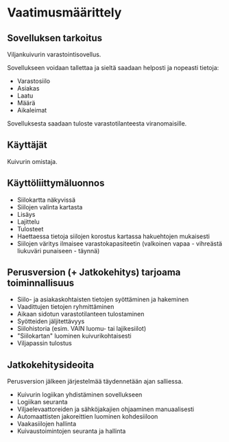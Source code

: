 # Vaatimusmäärittely

## Sovelluksen tarkoitus

Viljankuivurin varastointisovellus. 

Sovellukseen voidaan tallettaa ja sieltä saadaan helposti ja nopeasti tietoja:

 - Varastosiilo
 - Asiakas
 - Laatu
 - Määrä
 - Aikaleimat
 
 Sovelluksesta saadaan tuloste varastotilanteesta viranomaisille.

## Käyttäjät

Kuivurin omistaja.

## Käyttöliittymäluonnos

- Siilokartta näkyvissä
- Siilojen valinta kartasta
- Lisäys
- Lajittelu
- Tulosteet
- Haettaessa tietoja siilojen korostus kartassa hakuehtojen mukaisesti
- Siilojen väritys ilmaisee varastokapasiteetin (valkoinen vapaa - vihreästä liukuväri punaiseen - täynnä)

## Perusversion (+ Jatkokehitys) tarjoama toiminnallisuus

- Siilo- ja asiakaskohtaisten tietojen syöttäminen ja hakeminen
- Vaadittujen tietojen ryhmittäminen
- Aikaan sidotun varastotilanteen tulostaminen
- Syötteiden jäljitettävyys
- Siilohistoria (esim. VAIN luomu- tai lajikesiilot)
- "Siilokartan" luominen kuivurikohtaisesti
- Viljapassin tulostus

## Jatkokehitysideoita

Perusversion jälkeen järjestelmää täydennetään ajan salliessa.

- Kuivurin logiikan yhdistäminen sovellukseen
- Logiikan seuranta
- Viljaelevaattoreiden ja sähköjakajien ohjaaminen manuaalisesti
- Automaattisten jakoreittien luominen kohdesiiloon
- Vaakasiilojen hallinta
- Kuivaustoimintojen seuranta ja hallinta

